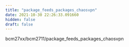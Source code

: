 ```yaml
---
title: "package_feeds_packages_chaosvpn"
date: 2021-10-30 22:26:33.091660
hidden: false
draft: false
---
```


bcm27xx/bcm2711/package_feeds_packages_chaosvpn

